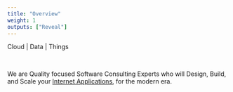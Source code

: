 ```yaml
---
title: "Overview"
weight: 1
outputs: ["Reveal"]
---
```


Cloud | Data | Things

<br>

We are Quality focused Software Consulting Experts who will Design, Build, and Scale your [Internet Applications](https://en.wikipedia.org/wiki/Software_as_a_service), for the modern era.
